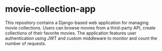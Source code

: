 # movie-collection-app
This repository contains a Django-based web application for managing movie collections. Users can browse movies from a third-party API, create collections of their favorite movies. The application features user authentication using JWT and custom middleware to monitor and count the number of requests.
